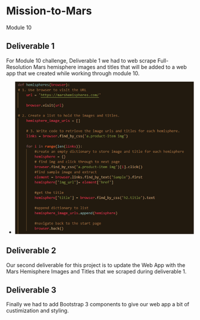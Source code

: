 # Mission-to-Mars
Module 10
## Deliverable 1
 For Module 10 challenge, Deliverable 1 we had to web scrape Full-Resolution Mars hemisphere images and titles that will be added to a web app that we created while working through module 10.  
 * ![WebScraping](Resources/WebScraping.png)
## Deliverable 2
 Our second deliverable for this project is to update the Web App with the Mars Hemisphere Images and Titles that we scraped during deliverable 1.
## Deliverable 3
 Finally we had to add Bootstrap 3 components to give our web app a bit of custimization and styling.
